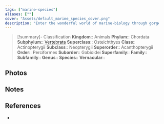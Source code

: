 ```yaml
---
tags: ["marine-species"]
aliases: [""]
cover: "Assets/default_marine_species_cover.png"
description: "Enter the wonderful world of marine-biology through gorgeous underwater pictures of marine animals. Gobioidei is a sub-order of cute little fish with a fused pelvic fin and big round eyes."
---
```

> [!summary]- Classification
**Kingdom**:: Animals
**Phylum**:: Chordata
**Subphylum**:: [Vertebrata](Vertebrata.md)
**Superclass**:: Osteichthyes
**Class**:: Actinopterygii
**Subclass**:: Neopterygii 
**Superorder**:: Acanthopterygii
**Order**:: Perciformes
**Suborder**:: Gobioidei
**Superfamily**::
**Family**:: 
**Subfamily**::
**Genus**::
**Species**::
**Vernacular**::

## Photos

## Notes

## References
- 